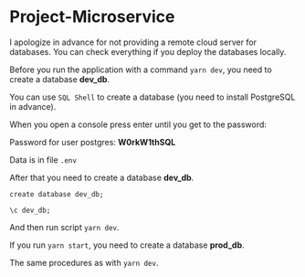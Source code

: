 # Project-Microservice

I apologize in advance for not providing a remote cloud server for databases. You can check everything if you deploy the databases locally. 

Before you run the application with a command `yarn dev`, you need to create a database **dev_db**. 

You can use `SQL Shell` to create a database (you need to install PostgreSQL in advance).

When you open a console press enter until you get to the password:

Password for user postgres: **W0rkW1thSQL**

Data is in file `.env`

After that you need to create a database **dev_db**.

 `create database dev_db;`
 
 `\c dev_db;`

And then run script `yarn dev`.

If you run `yarn start`, you need to create a database **prod_db**. 

The same procedures as with  `yarn dev`.